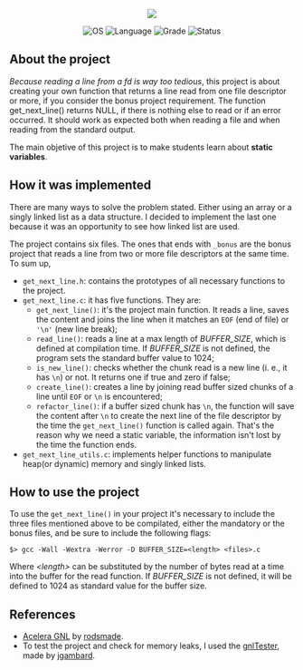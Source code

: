 <p align="center">
    <img src="https://user-images.githubusercontent.com/102881479/215228915-72cdc235-c3b5-4793-be79-e5e2f36d8336.png">
</p>

<p align="center">
    <img src="https://img.shields.io/badge/OS-Linux-blue" alt="OS">
    <img src="https://img.shields.io/badge/Language-C%20%7C%20C%2B%2B-blue.svg" alt="Language">
    <img src="https://img.shields.io/badge/Grade-125%2F100-brightgreen.svg" alt="Grade">
    <img src="https://img.shields.io/badge/Status-Completed-brightgreen.svg" alt="Status">
</p>

## About the project

_Because reading a line from a fd is way too tedious_, this project is about creating your own function that returns a line read from one file descriptor or more, if you consider the bonus project requirement. The function get_next_line() returns NULL, if there is nothing else to read or if an error occurred. It should work as expected both when reading a file and when reading from the standard output.

The main objetive of this project is to make students learn about **static variables**.

## How it was implemented

There are many ways to solve the problem stated. Either using an array or a singly linked list as a data structure. I decided to implement the last one because it was an opportunity to see how linked list are used.

The project contains six files. The ones that ends with `_bonus` are the bonus project that reads a line from two or more file descriptors at the same time. To sum up,

- `get_next_line.h`: contains the prototypes of all necessary functions to the project.
- `get_next_line.c`: it has five functions. They are:
  - `get_next_line()`: it's the project main function. It reads a line, saves the content and joins the line when it matches an `EOF` (end of file) or `'\n'` (new line break);
  - `read_line()`: reads a line at a max length of _BUFFER_SIZE_, which is defined at compilation time. If _BUFFER_SIZE_ is not defined, the program sets the standard buffer value to 1024;
  - `is_new_line()`: checks whether the chunk read is a new line (i. e., it has `\n`) or not. It returns one if true and zero if false;
  - `create_line()`: creates a line by joining read buffer sized chunks of a line until `EOF` or `\n` is encountered;
  - `refactor_line()`: if a buffer sized chunk has `\n`, the function will save the content after `\n` to create the next line of the file descriptor by the time the `get_next_line()` function is called again. That's the reason why we need a static variable, the information isn't lost by the time the function ends.
- `get_next_line_utils.c`: implements helper functions to manipulate heap(or dynamic) memory and singly linked lists.

## How to use the project

To use the `get_next_line()` in your project it's necessary to include the three files mentioned above to be compilated, either the mandatory or the bonus files, and be sure to include the following flags:

```
$> gcc -Wall -Wextra -Werror -D BUFFER_SIZE=<length> <files>.c
```

Where _\<length\>_ can be substituted by the number of bytes read at a time into the buffer for the read function. If _BUFFER_SIZE_ is not defined, it will be defined to 1024 as standard value for the buffer size.

## References

- [Acelera GNL](https://rodsmade.notion.site/Acelera-Get_next_line-4902aab835ef4b86a7c55d82cc5c19ec) by [rodsmade](https://github.com/rodsmade).
- To test the project and check for memory leaks, I used the [gnlTester](https://github.com/Tripouille/gnlTester), made by [jgambard](https://github.com/Tripouille).
